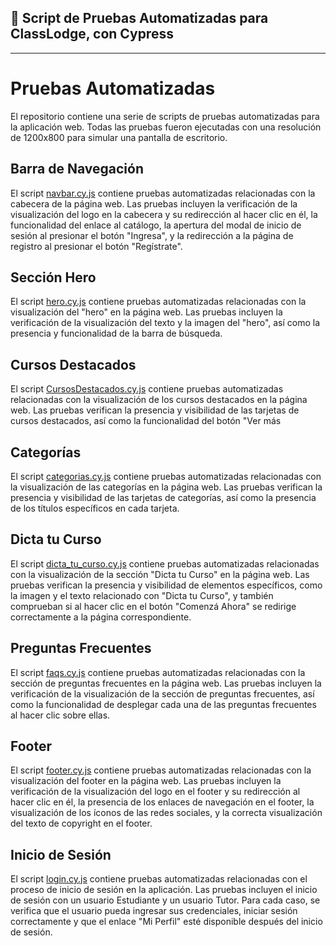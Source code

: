 
## 🤖 Script de Pruebas Automatizadas para ClassLodge, con Cypress 
---

# Pruebas Automatizadas

El repositorio contiene una serie de scripts de pruebas automatizadas para la aplicación web. Todas las pruebas fueron ejecutadas con una resolución de 1200x800 para simular una pantalla de escritorio.

## Barra de Navegación

El script <a href="e2e/navbar.cy.js">navbar.cy.js</a> contiene pruebas automatizadas relacionadas con la cabecera de la página web. Las pruebas incluyen la verificación de la visualización del logo en la cabecera y su redirección al hacer clic en él, la funcionalidad del enlace al catálogo, la apertura del modal de inicio de sesión al presionar el botón "Ingresa", y la redirección a la página de registro al presionar el botón "Regístrate". 

## Sección Hero

El script <a href="e2e/hero.cy.js">hero.cy.js</a> contiene pruebas automatizadas relacionadas con la visualización del "hero" en la página web. Las pruebas incluyen la verificación de la visualización del texto y la imagen del "hero", así como la presencia y funcionalidad de la barra de búsqueda. 

## Cursos Destacados

El script <a href="e2e/cursosDestacados.cy.js">CursosDestacados.cy.js</a> contiene pruebas automatizadas relacionadas con la visualización de los cursos destacados en la página web. Las pruebas verifican la presencia y visibilidad de las tarjetas de cursos destacados, así como la funcionalidad del botón "Ver más

## Categorías

El script <a href="e2e/categorias.cy.js">categorias.cy.js</a> contiene pruebas automatizadas relacionadas con la visualización de las categorías en la página web. Las pruebas verifican la presencia y visibilidad de las tarjetas de categorías, así como la presencia de los títulos específicos en cada tarjeta.

## Dicta tu Curso

El script <a href="e2e/dicta_tu_curso.cy.js">dicta_tu_curso.cy.js</a> contiene pruebas automatizadas relacionadas con la visualización de la sección "Dicta tu Curso" en la página web. Las pruebas verifican la presencia y visibilidad de elementos específicos, como la imagen y el texto relacionado con "Dicta tu Curso", y también comprueban si al hacer clic en el botón "Comenzá Ahora" se redirige correctamente a la página correspondiente. 

## Preguntas Frecuentes

El script <a href="e2e/faqs.cy.js">faqs.cy.js</a> contiene pruebas automatizadas relacionadas con la sección de preguntas frecuentes en la página web. Las pruebas incluyen la verificación de la visualización de la sección de preguntas frecuentes, así como la funcionalidad de desplegar cada una de las preguntas frecuentes al hacer clic sobre ellas. 

## Footer

El script <a href="e2e/footer.cy.js">footer.cy.js</a> contiene pruebas automatizadas relacionadas con la visualización del footer en la página web. Las pruebas incluyen la verificación de la visualización del logo en el footer y su redirección al hacer clic en él, la presencia de los enlaces de navegación en el footer, la visualización de los íconos de las redes sociales, y la correcta visualización del texto de copyright en el footer. 

## Inicio de Sesión

El script <a href="e2e/login.cy.js">login.cy.js</a> contiene pruebas automatizadas relacionadas con el proceso de inicio de sesión en la aplicación. Las pruebas incluyen el inicio de sesión con un usuario Estudiante y un usuario Tutor. Para cada caso, se verifica que el usuario pueda ingresar sus credenciales, iniciar sesión correctamente y que el enlace "Mi Perfil" esté disponible después del inicio de sesión. 


